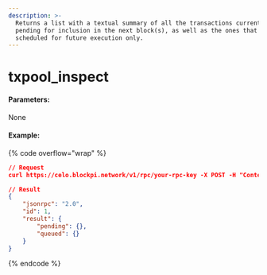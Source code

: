 ```yaml
---
description: >-
  Returns a list with a textual summary of all the transactions currently
  pending for inclusion in the next block(s), as well as the ones that are being
  scheduled for future execution only.
---
```


# txpool\_inspect

#### **Parameters:**

None

#### Example:

{% code overflow="wrap" %}
```json
// Request
curl https://celo.blockpi.network/v1/rpc/your-rpc-key -X POST -H "Content-Type: application/json" --data '{"jsonrpc":"2.0","method":"txpool_inspect","params":[],"id":1}'

// Result
{
    "jsonrpc": "2.0",
    "id": 1,
    "result": {
        "pending": {},
        "queued": {}
    }
}
```
{% endcode %}

